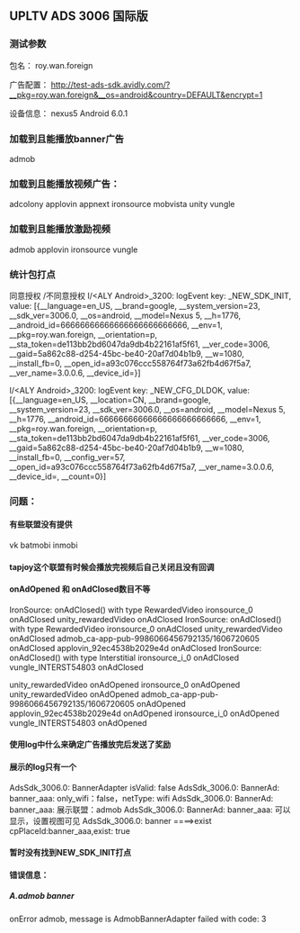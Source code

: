 ## UPLTV ADS 3006 国际版

### 测试参数
包名：
roy.wan.foreign


广告配置：
http://test-ads-sdk.avidly.com/?__pkg=roy.wan.foreign&__os=android&country=DEFAULT&encrypt=1

设备信息：
nexus5
Android 6.0.1

### 加载到且能播放banner广告
admob

### 加载到且能播放视频广告：
adcolony
applovin
appnext
ironsource
mobvista
unity
vungle

### 加载到且能播放激励视频
admob
applovin
ironsource
vungle
 
### 统计包打点
同意授权 /不同意授权
I/<ALY Android>_3200: logEvent key: _NEW_SDK_INIT, value: [{__language=en_US, __brand=google, __system_version=23, __sdk_ver=3006.0, __os=android, __model=Nexus 5, __h=1776, __android_id=66666666666666666666666666, __env=1, __pkg=roy.wan.foreign, __orientation=p, __sta_token=de113bb2bd6047da9db4b22161af5f61, __ver_code=3006, __gaid=5a862c88-d254-45bc-be40-20af7d04b1b9, __w=1080, __install_fb=0, __open_id=a93c076ccc558764f73a62fb4d67f5a7, __ver_name=3.0.0.6, __device_id=}]

 I/<ALY Android>_3200: logEvent key: _NEW_CFG_DLDOK, value: [{__language=en_US, __location=CN, __brand=google, __system_version=23, __sdk_ver=3006.0, __os=android, __model=Nexus 5, __h=1776, __android_id=66666666666666666666666666, __env=1, __pkg=roy.wan.foreign, __orientation=p, __sta_token=de113bb2bd6047da9db4b22161af5f61, __ver_code=3006, __gaid=5a862c88-d254-45bc-be40-20af7d04b1b9, __w=1080, __install_fb=0, __config_ver=57, __open_id=a93c076ccc558764f73a62fb4d67f5a7, __ver_name=3.0.0.6, __device_id=, __count=0}]


### 问题：
#### 有些联盟没有提供
vk
batmobi
inmobi

#### tapjoy这个联盟有时候会播放完视频后自己关闭且没有回调

#### onAdOpened 和 onAdClosed数目不等
 IronSource: onAdClosed() with type RewardedVideo 
 ironsource_0 onAdClosed 
 unity_rewardedVideo onAdClosed 
 IronSource: onAdClosed() with type RewardedVideo 
 ironsource_0 onAdClosed 
 unity_rewardedVideo onAdClosed 
 admob_ca-app-pub-9986066456792135/1606720605 onAdClosed 
applovin_92ec4538b2029e4d onAdClosed 
IronSource: onAdClosed() with type Interstitial 
ironsource_i_0 onAdClosed 
vungle_INTERST54803 onAdClosed 


 unity_rewardedVideo onAdOpened 
 ironsource_0 onAdOpened 
 unity_rewardedVideo onAdOpened 
 admob_ca-app-pub-9986066456792135/1606720605 onAdOpened 
 applovin_92ec4538b2029e4d onAdOpened 
 ironsource_i_0 onAdOpened 
 vungle_INTERST54803 onAdOpened 

#### 使用log中什么来确定广告播放完后发送了奖励

#### 展示的log只有一个
AdsSdk_3006.0: BannerAdapter isValid: false
AdsSdk_3006.0: BannerAd: banner_aaa: only_wifi：false，netType: wifi
AdsSdk_3006.0: BannerAd: banner_aaa: 展示联盟：admob
AdsSdk_3006.0: BannerAd: banner_aaa: 可以显示，设置视图可见
AdsSdk_3006.0: banner ====>exist cpPlaceId:banner_aaa,exist: true

#### 暂时没有找到NEW_SDK_INIT打点


#### 错误信息：

##### A.admob banner

 onError admob, message is AdmobBannerAdapter failed with code: 3

